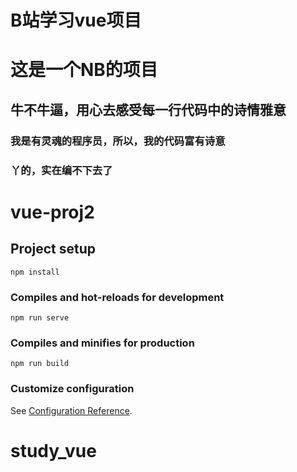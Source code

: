 # B站学习vue项目
# 这是一个NB的项目

## 牛不牛逼，用心去感受每一行代码中的诗情雅意

### 我是有灵魂的程序员，所以，我的代码富有诗意

### 丫的，实在编不下去了
# vue-proj2

## Project setup
```
npm install
```

### Compiles and hot-reloads for development
```
npm run serve
```

### Compiles and minifies for production
```
npm run build
```

### Customize configuration
See [Configuration Reference](https://cli.vuejs.org/config/).
# study_vue

